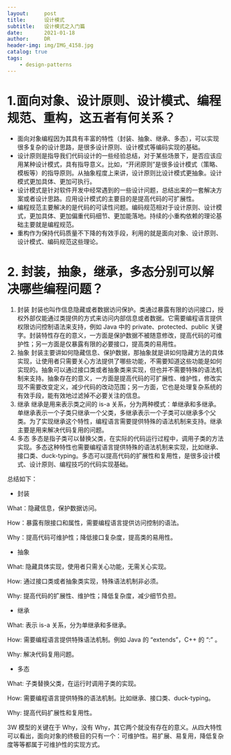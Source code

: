 ```yaml
---
layout:     post
title:      设计模式
subtitle:   设计模式之入门篇
date:       2021-01-18
author:     DR
header-img: img/IMG_4158.jpg
catalog: true
tags:
    - design-patterns
---
```


# 1.面向对象、设计原则、设计模式、编程规范、重构，这五者有何关系？
* 面向对象编程因为其具有丰富的特性（封装、抽象、继承、多态），可以实现很多复杂的设计思路，是很多设计原则、设计模式等编码实现的基础。
* 设计原则是指导我们代码设计的一些经验总结，对于某些场景下，是否应该应用某种设计模式，具有指导意义。比如，“开闭原则”是很多设计模式（策略、模板等）的指导原则。从抽象程度上来讲，设计原则比设计模式更抽象。设计模式更加具体、更加可执行。
* 设计模式是针对软件开发中经常遇到的一些设计问题，总结出来的一套解决方案或者设计思路。应用设计模式的主要目的是提高代码的可扩展性。
* 编程规范主要解决的是代码的可读性问题。编码规范相对于设计原则、设计模式，更加具体、更加偏重代码细节、更加能落地。持续的小重构依赖的理论基础主要就是编程规范。
* 重构作为保持代码质量不下降的有效手段，利用的就是面向对象、设计原则、设计模式、编码规范这些理论。


# 2. 封装，抽象，继承，多态分别可以解决哪些编程问题？
1. 封装
封装也叫作信息隐藏或者数据访问保护。类通过暴露有限的访问接口，授权外部仅能通过类提供的方式来访问内部信息或者数据。它需要编程语言提供权限访问控制语法来支持，例如 Java 中的 private、protected、public 关键字。封装特性存在的意义，一方面是保护数据不被随意修改，提高代码的可维护性；另一方面是仅暴露有限的必要接口，提高类的易用性。
2. 抽象
封装主要讲如何隐藏信息、保护数据，那抽象就是讲如何隐藏方法的具体实现，让使用者只需要关心方法提供了哪些功能，不需要知道这些功能是如何实现的。抽象可以通过接口类或者抽象类来实现，但也并不需要特殊的语法机制来支持。抽象存在的意义，一方面是提高代码的可扩展性、维护性，修改实现不需要改变定义，减少代码的改动范围；另一方面，它也是处理复杂系统的有效手段，能有效地过滤掉不必要关注的信息。
3. 继承
继承是用来表示类之间的 is-a 关系，分为两种模式：单继承和多继承。单继承表示一个子类只继承一个父类，多继承表示一个子类可以继承多个父类。为了实现继承这个特性，编程语言需要提供特殊的语法机制来支持。继承主要是用来解决代码复用的问题。
4. 多态
多态是指子类可以替换父类，在实际的代码运行过程中，调用子类的方法实现。多态这种特性也需要编程语言提供特殊的语法机制来实现，比如继承、接口类、duck-typing。多态可以提高代码的扩展性和复用性，是很多设计模式、设计原则、编程技巧的代码实现基础。
    
总结如下：
* 封装

What：隐藏信息，保护数据访问。

How：暴露有限接口和属性，需要编程语言提供访问控制的语法。

Why：提高代码可维护性；降低接口复杂度，提高类的易用性。
*  抽象

What: 隐藏具体实现，使用者只需关心功能，无需关心实现。

How: 通过接口类或者抽象类实现，特殊语法机制非必须。

Why: 提高代码的扩展性、维护性；降低复杂度，减少细节负担。
* 继承

What: 表示 is-a 关系，分为单继承和多继承。

How: 需要编程语言提供特殊语法机制。例如 Java 的 “extends”，C++ 的 “:” 。

Why: 解决代码复用问题。
* 多态

What: 子类替换父类，在运行时调用子类的实现。

How: 需要编程语言提供特殊的语法机制。比如继承、接口类、duck-typing。

Why: 提高代码扩展性和复用性。

3W 模型的关键在于 Why，没有 Why，其它两个就没有存在的意义。从四大特性可以看出，面向对象的终极目的只有一个：可维护性。易扩展、易复用，降低复杂度等等都属于可维护性的实现方式。
	

